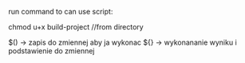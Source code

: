 

run command to can use script:

chmod u+x build-project		//from directory

$() -> zapis do zmiennej aby ja wykonac
${} -> wykonananie wyniku i podstawienie do zmiennej 
